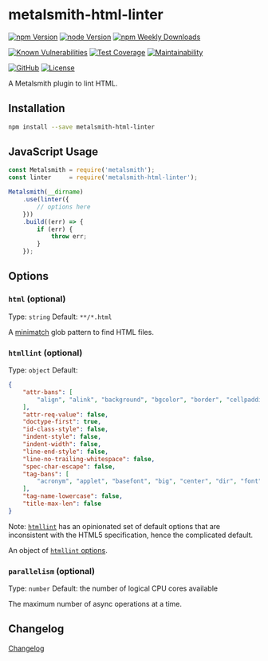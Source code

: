 # metalsmith-html-linter

[![npm Version](https://badgen.net/npm/v/metalsmith-html-linter?icon=npm)](https://www.npmjs.com/package/metalsmith-html-linter)
[![node Version](https://badgen.net/npm/node/metalsmith-html-linter)](https://github.com/emmercm/metalsmith-html-linter/blob/master/package.json)
[![npm Weekly Downloads](https://badgen.net/npm/dw/metalsmith-html-linter)](https://www.npmjs.com/package/metalsmith-html-linter)

[![Known Vulnerabilities](https://snyk.io/test/npm/metalsmith-html-linter/badge.svg)](https://snyk.io/test/npm/metalsmith-html-linter)
[![Test Coverage](https://badgen.net/codecov/c/github/emmercm/metalsmith-html-linter/master?icon=codecov)](https://codecov.io/gh/emmercm/metalsmith-html-linter)
[![Maintainability](https://badgen.net/codeclimate/maintainability/emmercm/metalsmith-html-linter?icon=codeclimate)](https://codeclimate.com/github/emmercm/metalsmith-html-linter/maintainability)

[![GitHub](https://badgen.net/badge/emmercm/metalsmith-html-linter/purple?icon=github)](https://github.com/emmercm/metalsmith-html-linter)
[![License](https://badgen.net/github/license/emmercm/metalsmith-html-linter?color=grey)](https://github.com/emmercm/metalsmith-html-linter/blob/master/LICENSE)

A Metalsmith plugin to lint HTML.

## Installation

```bash
npm install --save metalsmith-html-linter
```

## JavaScript Usage

```javascript
const Metalsmith = require('metalsmith');
const linter     = require('metalsmith-html-linter');

Metalsmith(__dirname)
    .use(linter({
        // options here
    }))
    .build((err) => {
        if (err) {
            throw err;
        }
    });
```

## Options

### `html` (optional)

Type: `string` Default: `**/*.html`

A [minimatch](https://www.npmjs.com/package/minimatch) glob pattern to find HTML files.

### `htmllint` (optional)

Type: `object` Default:

```json
{
    "attr-bans": [
        "align", "alink", "background", "bgcolor", "border", "cellpadding", "cellspacing", "char", "charoff", "clear", "compact", "frame", "frameborder", "height", "hspace", "link", "marginheight", "marginwidth", "noshade", "nowrap", "rules", "scrolling", "size", "text", "valign", "vlink", "vspace", "width"
    ],
    "attr-req-value": false,
    "doctype-first": true,
    "id-class-style": false,
    "indent-style": false,
    "indent-width": false,
    "line-end-style": false,
    "line-no-trailing-whitespace": false,
    "spec-char-escape": false,
    "tag-bans": [
        "acronym", "applet", "basefont", "big", "center", "dir", "font", "frame", "frameset", "isindex", "noframes", "strike", "tt"
    ],
    "tag-name-lowercase": false,
    "title-max-len": false
}
```

Note: [`htmllint`](https://github.com/htmllint/htmllint) has an opinionated set of default options that are inconsistent with the HTML5 specification, hence the complicated default.

An object of [`htmllint` options](https://github.com/htmllint/htmllint/wiki/Options).

### `parallelism` (optional)

Type: `number` Default: the number of logical CPU cores available

The maximum number of async operations at a time.

## Changelog

[Changelog](./CHANGELOG.md)
